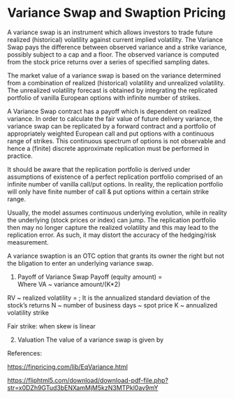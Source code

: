 # Variance Swap and Swaption Pricing

A variance swap is an instrument which allows investors to trade future realized (historical) volatility against current implied volatility. The Variance Swap pays the difference between observed variance and a strike variance, possibly subject to a cap and a floor. The observed variance is computed from the stock price returns over a series of specified sampling dates.

The market value of a variance swap is based on the variance determined from a combination of realized (historical) volatility and unrealized volatility. The unrealized volatility forecast is obtained by integrating the replicated portfolio of vanilla European options with infinite number of strikes. 

A Variance Swap contract has a payoff which is dependent on realized variance. In order to calculate the fair value of future delivery variance, the variance swap can be replicated by a forward contract and a portfolio of appropriately weighted European call and put options with a continuous range of strikes. This continuous spectrum of options is not observable and
hence a (finite) discrete approximate replication must be performed in practice. 

It should be aware that the replication portfolio is derived under assumptions of existence of a perfect replication portfolio comprised of an infinite number of vanilla call/put options. In reality, the replication portfolio will only have finite number of call & put options within a certain strike range.

Usually, the model assumes continuous underlying evolution, while in reality the underlying (stock prices or index) can jump. The replication portfolio then may no longer capture the realized volatility and this may lead to the replication error. As such, it may distort the accuracy of the hedging/risk measurement.

A variance swaption is an OTC option that grants its owner the right but not the bligation to enter an underlying variance swap.

1.	Payoff of Variance Swap
Payoff (equity amount) =  
Where VA ~ variance amount/(K*2)

RV ~ realized volatility =  ; It is the annualized 
          standard deviation of the stock’s returns 
N ~ number of business days
  ~ spot price
K ~ annualized volatility strike

Fair strike: when skew is linear
	 


2.	Valuation
The value of a variance swap is given by

 


References:

https://finpricing.com/lib/EqVariance.html

https://fliphtml5.com/download/download-pdf-file.php?str=x0DZh9GTud3bENXamMjM5kzN3MTPkl0av9mY


